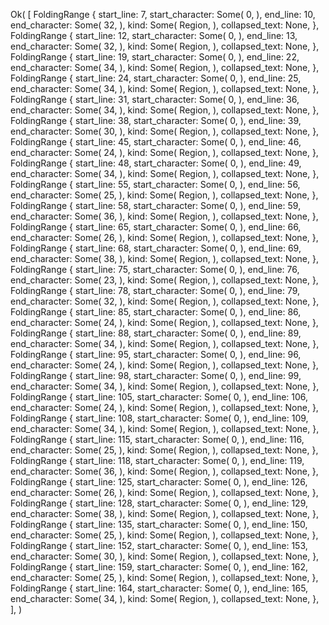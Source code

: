 Ok(
    [
        FoldingRange {
            start_line: 7,
            start_character: Some(
                0,
            ),
            end_line: 10,
            end_character: Some(
                32,
            ),
            kind: Some(
                Region,
            ),
            collapsed_text: None,
        },
        FoldingRange {
            start_line: 12,
            start_character: Some(
                0,
            ),
            end_line: 13,
            end_character: Some(
                32,
            ),
            kind: Some(
                Region,
            ),
            collapsed_text: None,
        },
        FoldingRange {
            start_line: 19,
            start_character: Some(
                0,
            ),
            end_line: 22,
            end_character: Some(
                34,
            ),
            kind: Some(
                Region,
            ),
            collapsed_text: None,
        },
        FoldingRange {
            start_line: 24,
            start_character: Some(
                0,
            ),
            end_line: 25,
            end_character: Some(
                34,
            ),
            kind: Some(
                Region,
            ),
            collapsed_text: None,
        },
        FoldingRange {
            start_line: 31,
            start_character: Some(
                0,
            ),
            end_line: 36,
            end_character: Some(
                34,
            ),
            kind: Some(
                Region,
            ),
            collapsed_text: None,
        },
        FoldingRange {
            start_line: 38,
            start_character: Some(
                0,
            ),
            end_line: 39,
            end_character: Some(
                30,
            ),
            kind: Some(
                Region,
            ),
            collapsed_text: None,
        },
        FoldingRange {
            start_line: 45,
            start_character: Some(
                0,
            ),
            end_line: 46,
            end_character: Some(
                24,
            ),
            kind: Some(
                Region,
            ),
            collapsed_text: None,
        },
        FoldingRange {
            start_line: 48,
            start_character: Some(
                0,
            ),
            end_line: 49,
            end_character: Some(
                34,
            ),
            kind: Some(
                Region,
            ),
            collapsed_text: None,
        },
        FoldingRange {
            start_line: 55,
            start_character: Some(
                0,
            ),
            end_line: 56,
            end_character: Some(
                25,
            ),
            kind: Some(
                Region,
            ),
            collapsed_text: None,
        },
        FoldingRange {
            start_line: 58,
            start_character: Some(
                0,
            ),
            end_line: 59,
            end_character: Some(
                36,
            ),
            kind: Some(
                Region,
            ),
            collapsed_text: None,
        },
        FoldingRange {
            start_line: 65,
            start_character: Some(
                0,
            ),
            end_line: 66,
            end_character: Some(
                26,
            ),
            kind: Some(
                Region,
            ),
            collapsed_text: None,
        },
        FoldingRange {
            start_line: 68,
            start_character: Some(
                0,
            ),
            end_line: 69,
            end_character: Some(
                38,
            ),
            kind: Some(
                Region,
            ),
            collapsed_text: None,
        },
        FoldingRange {
            start_line: 75,
            start_character: Some(
                0,
            ),
            end_line: 76,
            end_character: Some(
                23,
            ),
            kind: Some(
                Region,
            ),
            collapsed_text: None,
        },
        FoldingRange {
            start_line: 78,
            start_character: Some(
                0,
            ),
            end_line: 79,
            end_character: Some(
                32,
            ),
            kind: Some(
                Region,
            ),
            collapsed_text: None,
        },
        FoldingRange {
            start_line: 85,
            start_character: Some(
                0,
            ),
            end_line: 86,
            end_character: Some(
                24,
            ),
            kind: Some(
                Region,
            ),
            collapsed_text: None,
        },
        FoldingRange {
            start_line: 88,
            start_character: Some(
                0,
            ),
            end_line: 89,
            end_character: Some(
                34,
            ),
            kind: Some(
                Region,
            ),
            collapsed_text: None,
        },
        FoldingRange {
            start_line: 95,
            start_character: Some(
                0,
            ),
            end_line: 96,
            end_character: Some(
                24,
            ),
            kind: Some(
                Region,
            ),
            collapsed_text: None,
        },
        FoldingRange {
            start_line: 98,
            start_character: Some(
                0,
            ),
            end_line: 99,
            end_character: Some(
                34,
            ),
            kind: Some(
                Region,
            ),
            collapsed_text: None,
        },
        FoldingRange {
            start_line: 105,
            start_character: Some(
                0,
            ),
            end_line: 106,
            end_character: Some(
                24,
            ),
            kind: Some(
                Region,
            ),
            collapsed_text: None,
        },
        FoldingRange {
            start_line: 108,
            start_character: Some(
                0,
            ),
            end_line: 109,
            end_character: Some(
                34,
            ),
            kind: Some(
                Region,
            ),
            collapsed_text: None,
        },
        FoldingRange {
            start_line: 115,
            start_character: Some(
                0,
            ),
            end_line: 116,
            end_character: Some(
                25,
            ),
            kind: Some(
                Region,
            ),
            collapsed_text: None,
        },
        FoldingRange {
            start_line: 118,
            start_character: Some(
                0,
            ),
            end_line: 119,
            end_character: Some(
                36,
            ),
            kind: Some(
                Region,
            ),
            collapsed_text: None,
        },
        FoldingRange {
            start_line: 125,
            start_character: Some(
                0,
            ),
            end_line: 126,
            end_character: Some(
                26,
            ),
            kind: Some(
                Region,
            ),
            collapsed_text: None,
        },
        FoldingRange {
            start_line: 128,
            start_character: Some(
                0,
            ),
            end_line: 129,
            end_character: Some(
                38,
            ),
            kind: Some(
                Region,
            ),
            collapsed_text: None,
        },
        FoldingRange {
            start_line: 135,
            start_character: Some(
                0,
            ),
            end_line: 150,
            end_character: Some(
                25,
            ),
            kind: Some(
                Region,
            ),
            collapsed_text: None,
        },
        FoldingRange {
            start_line: 152,
            start_character: Some(
                0,
            ),
            end_line: 153,
            end_character: Some(
                30,
            ),
            kind: Some(
                Region,
            ),
            collapsed_text: None,
        },
        FoldingRange {
            start_line: 159,
            start_character: Some(
                0,
            ),
            end_line: 162,
            end_character: Some(
                25,
            ),
            kind: Some(
                Region,
            ),
            collapsed_text: None,
        },
        FoldingRange {
            start_line: 164,
            start_character: Some(
                0,
            ),
            end_line: 165,
            end_character: Some(
                34,
            ),
            kind: Some(
                Region,
            ),
            collapsed_text: None,
        },
    ],
)